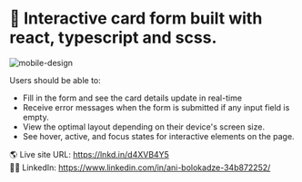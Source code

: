 # 🎉 Interactive card form built with react, typescript and scss.

![mobile-design](https://user-images.githubusercontent.com/89190087/212183474-37d1f453-501b-463f-95b4-7b96f52d03b2.jpg)

Users should be able to:
- Fill in the form and see the card details update in real-time
- Receive error messages when the form is submitted if any input field is empty.
- View the optimal layout depending on their device's screen size.
- See hover, active, and focus states for interactive elements on the page.



🌎 Live site URL: https://lnkd.in/d4XVB4Y5 <br>
👩‍💻 LinkedIn: https://www.linkedin.com/in/ani-bolokadze-34b872252/
